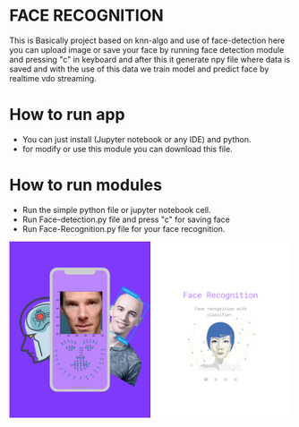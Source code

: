 # FACE RECOGNITION

This is Basically project based on knn-algo and use of face-detection here you can upload image or save your face by running face detection module and pressing "c" in keyboard and after this it generate npy file where data is saved and with the use of this data we train model and predict face by realtime vdo streaming.  


# How to run app 

 * You can just install (Jupyter notebook or any IDE) and python.
 * for modify or use this module you can download this file. 

# How to run modules

 * Run the simple python file or jupyter notebook cell.
 * Run Face-detection.py file and press "c" for saving face
 * Run Face-Recognition.py file for your face recognition.


<p align="center">
  <img src="Face Recognition.png">
</p>
  
